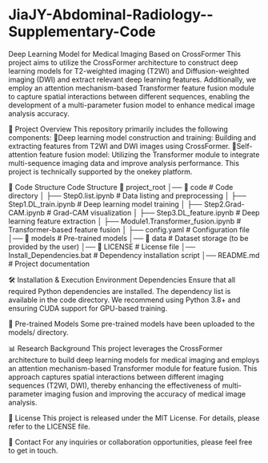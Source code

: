 # JiaJY-Abdominal-Radiology--Supplementary-Code
Deep Learning Model for Medical Imaging Based on CrossFormer
This project aims to utilize the CrossFormer architecture to construct deep learning models for T2-weighted imaging (T2WI) and Diffusion-weighted imaging (DWI) and extract relevant deep learning features. Additionally, we employ an attention mechanism-based Transformer feature fusion module to capture spatial interactions between different sequences, enabling the development of a multi-parameter fusion model to enhance medical image analysis accuracy.

📌 Project Overview
This repository primarily includes the following components:
Deep learning model construction and training: Building and extracting features from T2WI and DWI images using CrossFormer.
Self-attention feature fusion model: Utilizing the Transformer module to integrate multi-sequence imaging data and improve analysis performance.
This project is technically supported by the onekey platform.

👤 Code Structure
Code Structure
📂 project_root
│── 📂 code                  # Code directory
│   ├── Step0.list.ipynb         # Data listing and preprocessing
│   ├── Step1.DL_train.ipynb     # Deep learning model training
│   ├── Step2.Grad-CAM.ipynb     # Grad-CAM visualization
│   ├── Step3.DL_feature.ipynb   # Deep learning feature extraction
│   ├── Module1.Transformer_fusion.ipynb # Transformer-based feature fusion
│   ├── config.yaml              # Configuration file
│── 📂 models                # Pre-trained models
│── 📂 data                  # Dataset storage (to be provided by the user)
│── 📂 LICENSE               # License file
│── Install_Dependencies.bat # Dependency installation script
│── README.md                # Project documentation

🛠️ Installation & Execution
Environment Dependencies
Ensure that all required Python dependencies are installed. The dependency list is available in the code directory.
We recommend using Python 3.8+ and ensuring CUDA support for GPU-based training.

📝 Pre-trained Models
Some pre-trained models have been uploaded to the models/ directory.

📊 Research Background
This project leverages the CrossFormer architecture to build deep learning models for medical imaging and employs an attention mechanism-based Transformer module for feature fusion. This approach captures spatial interactions between different imaging sequences (T2WI, DWI), thereby enhancing the effectiveness of multi-parameter imaging fusion and improving the accuracy of medical image analysis.

📄 License
This project is released under the MIT License. For details, please refer to the LICENSE file.

📩 Contact
For any inquiries or collaboration opportunities, please feel free to get in touch.
